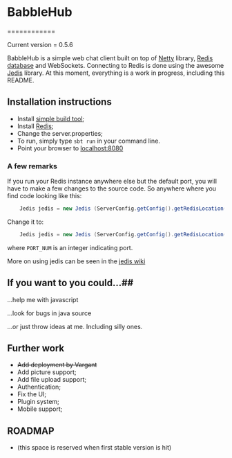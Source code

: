 # BabbleHub #
============

Current version = 0.5.6

BabbleHub is a simple web chat client built on top of [Netty](http://netty.io) library, [Redis database](http://redis.io/) and WebSockets.
Connecting to Redis is done using the awesome [Jedis](https://github.com/xetorthio/jedis) library.
At this moment, everything is a work in progress, including this README.


## Installation instructions ##

 * Install [simple build tool](http://www.scala-sbt.org/);
 * Install [Redis](http://redis.io/);
 * Change the server.properties;
 * To run, simply type ```sbt run``` in your command line.
 * Point your browser to [localhost:8080](http://localhost:8080/)

### A few remarks ###
If you run your Redis instance anywhere else but the default port, you will have to make a 
few changes to the source code.
So anywhere where you find code looking like this:
``` java
    Jedis jedis = new Jedis (ServerConfig.getConfig().getRedisLocation());
```
Change it to:
``` java
    Jedis jedis = new Jedis (ServerConfig.getConfig().getRedisLocation(), PORT_NUM);
```
where ```PORT_NUM``` is an integer indicating port.

More on using jedis can be seen in the [jedis wiki](https://github.com/xetorthio/jedis/wiki)
## If you want to you could...##

...help me with javascript

...look for bugs in java source

...or just throw ideas at me. Including silly ones.
## Further work ##

 * ~~Add deployment by Vargant~~
 * Add picture support;
 * Add file upload support;
 * Authentication;
 * Fix the UI;
 * Plugin system;
 * Mobile support;

## ROADMAP ##
 - (this space is reserved when first stable version is hit)
